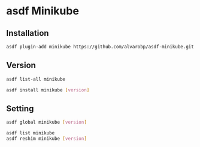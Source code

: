 # asdf Minikube

## Installation

```sh
asdf plugin-add minikube https://github.com/alvarobp/asdf-minikube.git
```

## Version

```sh
asdf list-all minikube
```

```sh
asdf install minikube [version]
```

## Setting

```sh
asdf global minikube [version]
```

```sh
asdf list minikube
asdf reshim minikube [version]
```
